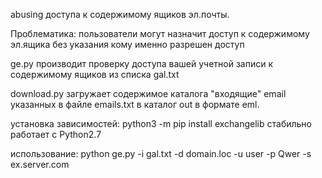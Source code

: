 abusing доступа к содержимому ящиков эл.почты.

Проблематика: пользователи могут назначит доступ к содержимому эл.ящика без указания кому именно разрешен доступ

ge.py производит проверку доступа вашей учетной записи к содержимому ящиков из списка gal.txt

download.py загружает содержимое каталога "входящие" email указанных в файле emails.txt в каталог out в формате eml.

установка зависимостей: python3 -m pip install exchangelib
стабильно работает с Python2.7

использование: python ge.py -i gal.txt -d domain.loc -u user -p Qwer -s ex.server.com

